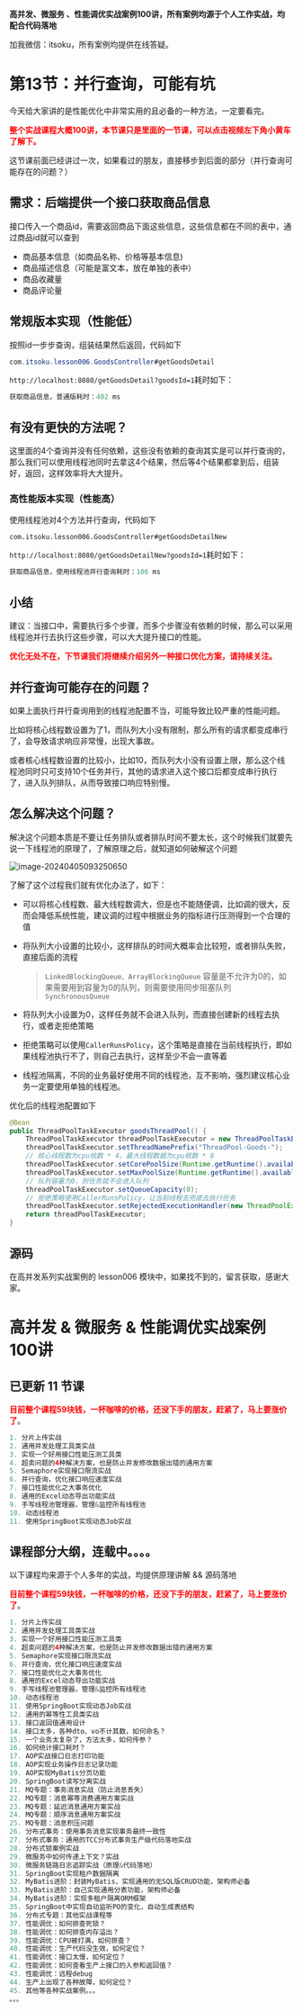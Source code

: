 **高并发、微服务 、性能调优实战案例100讲，所有案例均源于个人工作实战，均配合代码落地**

加我微信：itsoku，所有案例均提供在线答疑。

# 第13节：并行查询，可能有坑

今天给大家讲的是性能优化中非常实用的且必备的一种方法，一定要看完。

<font style="color:red; font-weight:bold">整个实战课程大概100讲，本节课只是里面的一节课，可以点击视频左下角小黄车了解下。</font>

这节课前面已经讲过一次，如果看过的朋友，直接移步到后面的部分（并行查询可能存在的问题？）



## 需求：后端提供一个接口获取商品信息

接口传入一个商品id，需要返回商品下面这些信息，这些信息都在不同的表中，通过商品id就可以查到

- 商品基本信息（如商品名称、价格等基本信息)
- 商品描述信息（可能是富文本，放在单独的表中）
- 商品收藏量
- 商品评论量



## 常规版本实现（性能低）

按照id一步步查询，组装结果然后返回，代码如下

```java
com.itsoku.lesson006.GoodsController#getGoodsDetail
```

`http://localhost:8080/getGoodsDetail?goodsId=1`耗时如下：

```java
获取商品信息，普通版耗时：402 ms
```



## 有没有更快的方法呢？

这里面的4个查询并没有任何依赖，这些没有依赖的查询其实是可以并行查询的，那么我们可以使用线程池同时去拿这4个结果，然后等4个结果都拿到后，组装好，返回，这样效率将大大提升。



### 高性能版本实现（性能高）

使用线程池对4个方法并行查询，代码如下

```
com.itsoku.lesson006.GoodsController#getGoodsDetailNew
```

`http://localhost:8080/getGoodsDetailNew?goodsId=1`耗时如下：

```java
获取商品信息，使用线程池并行查询耗时：106 ms
```



## 小结

建议：当接口中，需要执行多个步骤，而多个步骤没有依赖的时候，那么可以采用线程池并行去执行这些步骤，可以大大提升接口的性能。

<span style="color:red; font-weight:bold">优化无处不在，下节课我们将继续介绍另外一种接口优化方案，请持续关注。</span>



## 并行查询可能存在的问题？

如果上面执行并行查询用到的线程池配置不当，可能导致比较严重的性能问题。

比如将核心线程数设置为了1，而队列大小没有限制，那么所有的请求都变成串行了，会导致请求响应非常慢，出现大事故。

或者核心线程数设置的比较小，比如10，而队列大小没有设置上限，那么这个线程池同时只可支持10个任务并行，其他的请求进入这个接口后都变成串行执行了，进入队列排队，从而导致接口响应特别慢。



## 怎么解决这个问题？

解决这个问题本质是不要让任务排队或者排队时间不要太长，这个时候我们就要先说一下线程池的原理了，了解原理之后，就知道如何破解这个问题

![image-20240405093250650](https://learnone.oss-cn-beijing.aliyuncs.com/pic/202409201011383.png)

了解了这个过程我们就有优化办法了，如下：

- 可以将核心线程数、最大线程数调大，但是也不能随便调，比如调的很大，反而会降低系统性能，建议调的过程中根据业务的指标进行压测得到一个合理的值

- 将队列大小设置的比较小，这样排队的时间大概率会比较短，或者排队失败，直接后面的流程

  > `LinkedBlockingQueue、ArrayBlockingQueue` 容量是不允许为0的，如果需要用到容量为0的队列，则需要使用同步阻塞队列`SynchronousQueue`

- 将队列大小设置为0，这样任务就不会进入队列，而直接创建新的线程去执行，或者走拒绝策略

- 拒绝策略可以使用`CallerRunsPolicy`，这个策略是直接在当前线程执行，即如果线程池执行不了，则自己去执行，这样至少不会一直等着

- 线程池隔离，不同的业务最好使用不同的线程池，互不影响，强烈建议核心业务一定要使用单独的线程池。

优化后的线程池配置如下

```java
@Bean
public ThreadPoolTaskExecutor goodsThreadPool() {
    ThreadPoolTaskExecutor threadPoolTaskExecutor = new ThreadPoolTaskExecutor();
    threadPoolTaskExecutor.setThreadNamePrefix("ThreadPool-Goods-");
    // 核心线程数为cpu核数 * 4，最大线程数据为cpu核数 * 8
    threadPoolTaskExecutor.setCorePoolSize(Runtime.getRuntime().availableProcessors() * 4);
    threadPoolTaskExecutor.setMaxPoolSize(Runtime.getRuntime().availableProcessors() * 8);
    // 队列容量为0，则任务就不会进入队列
    threadPoolTaskExecutor.setQueueCapacity(0);
    // 拒绝策略使用CallerRunsPolicy，让当前线程去兜底去执行任务
    threadPoolTaskExecutor.setRejectedExecutionHandler(new ThreadPoolExecutor.CallerRunsPolicy());
    return threadPoolTaskExecutor;
}
```



## 源码

在高并发系列实战案例的 lesson006 模块中，如果找不到的，留言获取，感谢大家。



# 高并发 & 微服务 & 性能调优实战案例100讲

## 已更新 11 节课

<span style="font-weight:bold; color:red">目前整个课程59块钱，一杯咖啡的价格，还没下手的朋友，赶紧了，马上要涨价了</span>。

```java
1. 分片上传实战
2. 通用并发处理工具类实战
3. 实现一个好用接口性能压测工具类
4. 超卖问题的4种解决方案，也是防止并发修改数据出错的通用方案
5. Semaphore实现接口限流实战
6. 并行查询，优化接口响应速度实战
7. 接口性能优化之大事务优化
8. 通用的Excel动态导出功能实战
9. 手写线程池管理器，管理&监控所有线程池
10. 动态线程池
11. 使用SpringBoot实现动态Job实战
```



## 课程部分大纲，连载中。。。。

以下课程均来源于个人多年的实战，均提供原理讲解 && 源码落地

<span style="font-weight:bold; color:red">目前整个课程59块钱，一杯咖啡的价格，还没下手的朋友，赶紧了，马上要涨价了</span>。

```java
1. 分片上传实战
2. 通用并发处理工具类实战
3. 实现一个好用接口性能压测工具类
4. 超卖问题的4种解决方案，也是防止并发修改数据出错的通用方案
5. Semaphore实现接口限流实战
6. 并行查询，优化接口响应速度实战
7. 接口性能优化之大事务优化
8. 通用的Excel动态导出功能实战
9. 手写线程池管理器，管理&监控所有线程池
10. 动态线程池
11. 使用SpringBoot实现动态Job实战
12. 通用的幂等性工具类实战
13. 接口返回值通用设计
14. 接口太多，各种dto、vo不计其数，如何命名？
15. 一个业务太复杂了，方法太多，如何传参？
16. 如何统计接口耗时？
17. AOP实战接口日志打印功能
18. AOP实现业务操作日志记录功能
19. AOP实现MyBatis分页功能
20. SpringBoot读写分离实战
21. MQ专题：事务消息实战（防止消息丢失）
22. MQ专题：消息幂等消费通用方案实战
23. MQ专题：延迟消息通用方案实战
24. MQ专题：顺序消息通用方案实战
25. MQ专题：消息积压问题
26. 分布式事务：使用事务消息实现事务最终一致性
27. 分布式事务：通用的TCC分布式事务生产级代码落地实战
28. 分布式锁案例实战
29. 微服务中如何传递上下文？实战
30. 微服务链路日志追踪实战（原理&代码落地）
31. SpringBoot实现租户数据隔离
32. MyBatis进阶：封装MyBatis，实现通用的无SQL版CRUD功能，架构师必备
33. MyBatis进阶：自己实现通用分表功能，架构师必备
34. MyBatis进阶：实现多租户隔离ORM框架
35. SpringBoot中实现自动监听PO的变化，自动生成表结构
36. 分布式专题：其他实战课程等
37. 性能调优：如何排查死锁？
38. 性能调优：如何排查内存溢出？
39. 性能调优：CPU被打满，如何排查？
40. 性能调优：生产代码没生效，如何定位？
41. 性能调优：接口太慢，如何定位？
42. 性能调优：如何查看生产上接口的入参和返回值？
43. 性能调优：远程debug
44. 生产上出现了各种故障，如何定位？
45. 其他等各种实战案例。。。
。。。
```

